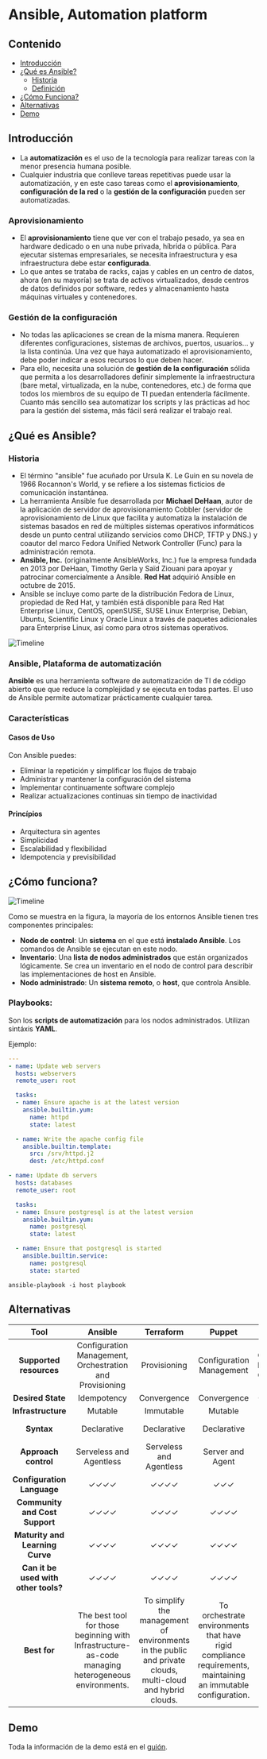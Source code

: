 # Ansible, Automation platform

## Contenido

* [Introducción](#introducción)
* [¿Qué es Ansible?](#¿qué-es-ansible?)
    * [Historia](#historia)
    * [Definición](#ansible-plataforma-de-automatización)
* [¿Cómo Funciona?](#¿cómo-funciona?)
* [Alternativas](#alternativas)
* [Demo](#demo)

## Introducción

* La **automatización** es el uso de la tecnología para realizar tareas con la menor presencia humana posible.  
* Cualquier industria que conlleve tareas repetitivas puede usar la automatización, y en este caso tareas como el **aprovisionamiento**, **configuración de la red** o la **gestión de la configuración** pueden ser automatizadas.

### Aprovisionamiento

* El **aprovisionamiento** tiene que ver con el trabajo pesado, ya sea en hardware dedicado o en una nube privada, híbrida o pública. Para ejecutar sistemas empresariales, se necesita infraestructura y esa infraestructura debe estar **configurada**.
* Lo que antes se trataba de racks, cajas y cables en un centro de datos, ahora (en su mayoría) se trata de activos virtualizados, desde centros de datos definidos por software, redes y almacenamiento hasta máquinas virtuales y contenedores.

### Gestión de la configuración

* No todas las aplicaciones se crean de la misma manera. Requieren diferentes configuraciones, sistemas de archivos, puertos, usuarios... y la lista continúa. Una vez que haya automatizado el aprovisionamiento, debe poder indicar a esos recursos lo que deben hacer.
* Para ello, necesita una solución de **gestión de la configuración** sólida que permita a los desarrolladores definir simplemente la infraestructura (bare metal, virtualizada, en la nube, contenedores, etc.) de forma que todos los miembros de su equipo de TI puedan entenderla fácilmente. Cuanto más sencillo sea automatizar los scripts y las prácticas ad hoc para la gestión del sistema, más fácil será realizar el trabajo real.

## ¿Qué es Ansible?

### Historia

* El término "ansible" fue acuñado por Ursula K. Le Guin en su novela de 1966 Rocannon's World, y se refiere a los sistemas ficticios de comunicación instantánea.
* La herramienta Ansible fue desarrollada por **Michael DeHaan**, autor de la aplicación de servidor de aprovisionamiento Cobbler (servidor de aprovisionamiento de Linux que facilita y automatiza la instalación de sistemas basados en red de múltiples sistemas operativos informáticos desde un punto central utilizando servicios como DHCP, TFTP y DNS.) y coautor del marco Fedora Unified Network Controller (Func) para la administración remota.
* **Ansible, Inc.** (originalmente AnsibleWorks, Inc.) fue la empresa fundada en 2013 por DeHaan, Timothy Gerla y Saïd Ziouani para apoyar y patrocinar comercialmente a Ansible.  **Red Hat** adquirió Ansible en octubre de 2015.
* Ansible se incluye como parte de la distribución Fedora de Linux, propiedad de Red Hat, y también está disponible para Red Hat Enterprise Linux, CentOS, openSUSE, SUSE Linux Enterprise, Debian, Ubuntu, Scientific Linux y Oracle Linux a través de paquetes adicionales para Enterprise Linux, así como para otros sistemas operativos.

![Timeline](Images/timeline.PNG)

### Ansible, Plataforma de automatización

**Ansible** es una herramienta software de automatización de TI de código abierto que que reduce la complejidad y se ejecuta en todas partes. El uso de Ansible permite automatizar prácticamente cualquier tarea.


### Características

#### Casos de Uso
Con Ansible puedes:
* Eliminar la repetición y simplificar los flujos de trabajo
* Administrar y mantener la configuración del sistema
* Implementar continuamente software complejo
* Realizar actualizaciones continuas sin tiempo de
inactividad

#### Princípios
* Arquitectura sin agentes
* Simplicidad
* Escalabilidad y flexibilidad
* Idempotencia y previsibilidad

## ¿Cómo funciona?

![Timeline](Images/ansible_inv_start.svg)

Como se muestra en la figura, la mayoría de los entornos Ansible tienen tres componentes principales:

* **Nodo de control**: Un **sistema** en el que está **instalado Ansible**. Los comandos de Ansible se ejecutan en este nodo.
* **Inventario**: Una **lista de nodos administrados** que están organizados lógicamente. Se crea un inventario en el nodo de control para describir las implementaciones de host en Ansible.
* **Nodo administrado**: Un **sistema remoto**, o **host**, que controla Ansible.

### Playbooks:

Son los **scripts de automatización** para los nodos administrados. Utilizan sintáxis **YAML**.

Ejemplo:

```yml
---
- name: Update web servers
  hosts: webservers
  remote_user: root

  tasks:
  - name: Ensure apache is at the latest version
    ansible.builtin.yum:
      name: httpd
      state: latest

  - name: Write the apache config file
    ansible.builtin.template:
      src: /srv/httpd.j2
      dest: /etc/httpd.conf

- name: Update db servers
  hosts: databases
  remote_user: root

  tasks:
  - name: Ensure postgresql is at the latest version
    ansible.builtin.yum:
      name: postgresql
      state: latest

  - name: Ensure that postgresql is started
    ansible.builtin.service:
      name: postgresql
      state: started
```

```
ansible-playbook -i host playbook
```

## Alternativas

| **Tool**                             | **Ansible**                                                                                                  | **Terraform**                                                                                                          | **Puppet**                                                                                                          | **Chef**                                                                         | **Saltstack**                                                                 |
|:------------------------------------:|:-----------------------------------------------------------------------------------------------------:|:-------------------------------------------------------------------------------------------------------------:|:-------------------------------------------------------------------------------------------------------------:|:----------------------------------------------------------------------------:|:--------------------------------------------------------------------:|
| **Supported resources**              | Configuration Management, Orchestration and Provisioning                                              | Provisioning                                                                                                  | Configuration Management                                                                                      | Configuration Management, Orchestration                                      | Configuration Management, Vulnerability Compliance                  |
| **Desired State**                    | Idempotency                                                                                           | Convergence                                                                                                   | Convergence                                                                                                   | Convergence                                                                  | Idempotency                                                          |
| **Infrastructure**                   | Mutable                                                                                               | Immutable                                                                                                     | Mutable                                                                                                       | Mutable                                                                      | Mutable                                                              |
| **Syntax**                           | Declarative                                                                                           | Declarative                                                                                                   | Declarative                                                                                                   | Declarative / Imperative                                                     | Declarative / Imperative                                             |
| **Approach control**                 | Serveless and Agentless                                                                               | Serveless and Agentless                                                                                       | Server and Agent                                                                                              | Server and Agent                                                             | Server and Minion \(Agent)                                          |
| **Configuration Language**           | ✓✓✓✓                                                                                                  | ✓✓✓✓                                                                                                          | ✓✓✓                                                                                                           | ✓✓✓                                                                          | ✓✓✓✓                                                                 |
| **Community and Cost Support**       | ✓✓✓✓                                                                                                  | ✓✓✓✓                                                                                                          | ✓✓✓✓                                                                                                          | ✓✓✓✓                                                                         | ✓✓✓                                                                  |
| **Maturity and Learning Curve**      | ✓✓✓✓                                                                                                  | ✓✓✓✓                                                                                                          | ✓✓✓✓                                                                                                          | ✓✓✓✓                                                                         | ✓✓✓                                                                  |
| **Can it be used with other tools?** | ✓✓✓✓                                                                                                  | ✓✓✓✓                                                                                                          | ✓✓✓✓                                                                                                          | ✓✓✓                                                                          | ✓✓✓✓                                                                 |
| **Best for**                         | The best tool for those beginning with Infrastructure\-as\-code managing heterogeneous environments\. | To simplify the management of environments in the public and private clouds, multi\-cloud and hybrid clouds\. | To orchestrate environments that have rigid compliance requirements, maintaining an immutable configuration\. | Continuous Automation on complex topologies or deployments that need speed\. | To orchestrate and to automate IT tasks with speed and flexibility\. |



## Demo

Toda la información de la demo está en el [guión](Guion.md).
